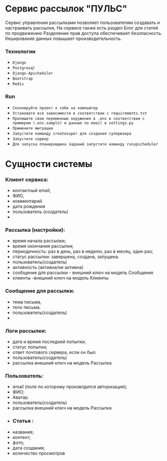 #  Сервис рассылок "ПУЛЬС"

Сервис управления рассылками  позволяет пользователям создавать и настраивать рассылки,
На сервисе также есть раздел Блог для статей по продвижению
Разделение прав доступа обеспечивает безопасность. 
Кеширование данных повышает производительность.

### Технологии
- ``Django``
- ``Postgresql``
- ``Django-Apscheduler``
- ``Bootstrap``
- ``Redis``

### Run
- ``Склонируйте проект к себе на компьютер ``
- ``Установите все зависимости в соответствии с requirements.txt``
- ``Пропишите свои переменные окружения в .env в соответствии с примером (.env.sample) и данные по email в settings.py``
- ``Примените миграции``
- ``Запустите команду createsuper для создания суперюзера ``
- ``Запустите сервер ``
-  ``Для запуска планировщика заданий запустите команду runupscheduler ``

# Сущности системы
### Клиент сервиса:
- контактный email,
- ФИО,
- комментарий.
- дата рождения
- пользователь (создатель)
- 
### Рассылка (настройки):
- время начала рассылки;
- время окончания рассылки;
- периодичность: раз в день, раз в неделю, раз в месяц, один раз;
- статус рассылки: завершена, создана, запущена.
- пользователь(создатель)
- активность (активна/не активна)
- сообщение для рассылки - внешний ключ на модель Сообщения
- клиенты -внешний ключ на модель Клиенты

### Сообщение для рассылки:
- тема письма,
- тело письма.
- пользователь(создатель)
- 
### Логи рассылки:
- дата и время последней попытки;
- статус попытки;
- ответ почтового сервера, если он был.
- пользователь(создатель)
- рассылка внешний ключ на модель Рассылка

 ### Пользователь:
- email (поле по которому произвлдится авторизация);
- ФИО;
- Аватар.
- пользователь(создатель)
- рассылка внешний ключ на модель Рассылка
- 
   ### Статья :
- название;
- контент;
- фото;
- дата создания;
- количество просмотров

